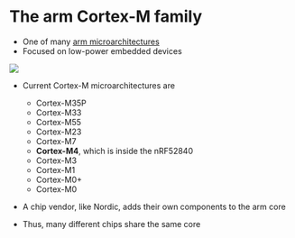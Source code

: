 # The arm Cortex-M family

- One of many [arm microarchitectures](https://en.wikipedia.org/wiki/List_of_ARM_microarchitectures)
- Focused on low-power embedded devices

![](http://www.emcu.it/CortexFamily/ArmRoadMap.png)

- Current Cortex-M microarchitectures are
    - Cortex-M35P
    - Cortex-M33
    - Cortex-M55
    - Cortex-M23
    - Cortex-M7
    - **Cortex-M4**, which is inside the nRF52840
    - Cortex-M3
    - Cortex-M1
    - Cortex-M0+
    - Cortex-M0

- A chip vendor, like Nordic, adds their own components to the arm core
- Thus, many different chips share the same core
